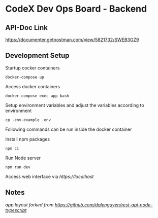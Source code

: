 # CodeX Dev Ops Board - Backend

## API-Doc Link
https://documenter.getpostman.com/view/5821732/SWEB3GZ9

## Development Setup
Startup cocker containers
```
docker-compose up
```

Access docker containers
```
docker-compose exec app bash
```

Setup environment variables and adjust the variables according to environment
```
cp .env.example .env
```

Following commands can be run inside the docker container

Install npm packages
```
npm ci
```

Run Node server
```
npm run dev
```

Access web interface via *https://localhost*

## Notes
*app layout forked from https://github.com/dalenguyen/rest-api-node-typescript*
